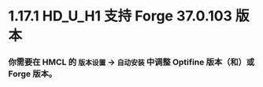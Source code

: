 # 1.17.1 HD_U_H1 支持 Forge 37.0.103 版本

### 你需要在 HMCL 的 `版本设置` -> `自动安装` 中调整 Optifine 版本（和）或 Forge 版本。
